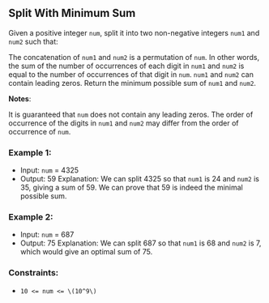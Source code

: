 ## Split With Minimum Sum
Given a positive integer `num`, split it into two non-negative integers `num1` and `num2` such that:

The concatenation of `num1` and `num2` is a permutation of `num`.
In other words, the sum of the number of occurrences of each digit in `num1` and `num2` is equal to the number of occurrences of that digit in `num`.
`num1` and `num2` can contain leading zeros.
Return the minimum possible sum of `num1` and `num2`.

**Notes**:

It is guaranteed that `num` does not contain any leading zeros.
The order of occurrence of the digits in `num1` and `num2` may differ from the order of occurrence of `num`.

### Example 1:
* Input: `num` = 4325
* Output: 59
Explanation: We can split 4325 so that `num1` is 24 and `num2` is 35, giving a sum of 59. We can prove that 59 is indeed the minimal possible sum.
### Example 2:
* Input: `num` = 687
* Output: 75
Explanation: We can split 687 so that `num1` is 68 and `num2` is 7, which would give an optimal sum of 75.

### Constraints:
* `10 <= num <= \(10^9\)`

